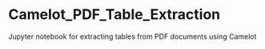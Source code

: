 # Camelot_PDF_Table_Extraction
Jupyter notebook for extracting tables from PDF documents using Camelot
